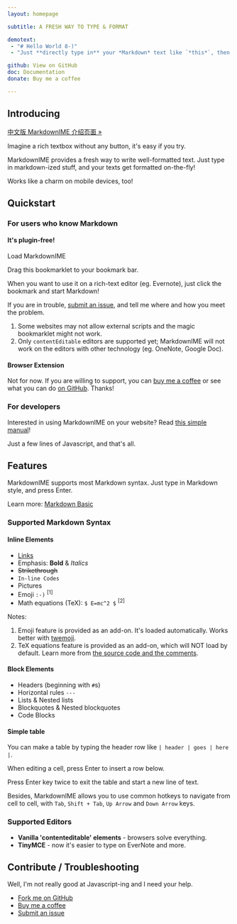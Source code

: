 ```yaml
---
layout: homepage

subtitle: A FRESH WAY TO TYPE & FORMAT

demotext:
 - "# Hello World 8-)"
 - "Just **directly type in** your *Markdown* text like `*this*`, then press Enter or Space."

github: View on GitHub
doc: Documentation
donate: Buy me a coffee

---
```


<script>
var ua_langs = navigator.languages.slice();
var ua_lang;
if (window.location.search !== "?ncr")
while (ua_lang = ua_langs.shift()) {
    if (/^(zh)$/.test(ua_lang)) {
        window.location.href = "./index." + ua_lang + ".html";
        break;
    } 
}
</script>

## Introducing

[中文版 MarkdownIME 介绍页面 »](./index.zh.html)

Imagine a rich textbox without any button, it's easy if you try.

MarkdownIME provides a fresh way to write well-formatted text. Just type in markdown-ized stuff, and your texts get formatted on-the-fly!

Works like a charm on mobile devices, too!

## Quickstart

### For users who know Markdown

#### It's plugin-free!

<a title="Load MarkdownIME" class="button" id="bookmarklet">Load MarkdownIME</a>

Drag this bookmarklet to your bookmark bar.

When you want to use it on a rich-text editor (eg. Evernote), just click the bookmark and start Markdown!

If you are in trouble, [submit an issue](https://github.com/laobubu/MarkdownIME/issues/new), and tell me where and how you meet the problem.

1.  Some websites may not allow external scripts and the magic bookmarklet might not work.
2.  Only `contentEditable` editors are supported yet; MarkdownIME will not work on the editors with other technology (eg. OneNote, Google Doc).

#### Browser Extension

Not for now. If you are willing to support, you can [buy me a coffee](//laobubu.net/donate.html) or see what you can do [on GitHub](https://github.com/laobubu/MarkdownIME). Thanks!

### For developers

Interested in using MarkdownIME on your website? Read [this simple manual](manual.html)!

Just a few lines of Javascript, and that's all.

## Features

MarkdownIME supports most Markdown syntax. Just type in Markdown style, and press Enter.

Learn more: [Markdown Basic](https://help.github.com/articles/markdown-basics/)

### Supported Markdown Syntax

#### Inline Elements

*   [Links](http://laobubu.net)
*   Emphasis: **Bold** & *Italics*
*   ~~Strikethrough~~
*   `In-line Codes`
*   Pictures
*   Emoji `:-)` <sup>[1]</sup>
*   Math equations (TeX): `$ E=mc^2 $` <sup>[2]</sup>

Notes:

1.  Emoji feature is provided as an add-on. It's loaded automatically. Works better with [twemoji](https://github.com/twitter/twemoji).
2.  TeX equations feature is provided as an add-on, which will NOT load by default. Learn more from [the source code and the comments](https://github.com/laobubu/MarkdownIME/blob/master/src/Addon/MathAddon.ts).

#### Block Elements

*   Headers (beginning with `#`s)
*   Horizontal rules `---`
*   Lists & Nested lists
*   Blockquotes & Nested blockquotes
*   Code Blocks

#### Simple table

You can make a table by typing the header row like `| header | goes | here |`.

When editing a cell, press Enter to insert a row below.

Press Enter key twice to exit the table and start a new line of text.

Besides, MarkdownIME allows you to use common hotkeys to navigate from cell to cell, with `Tab`, `Shift + Tab`, `Up Arrow` and `Down Arrow` keys.

### Supported Editors

*   **Vanilla 'contenteditable' elements** - browsers solve everything.
*   **TinyMCE** - now it's easier to type on EverNote and more.

## Contribute / Troubleshooting

Well, I'm not really good at Javascript-ing and I need your help.

*   [Fork me on GitHub](https://github.com/laobubu/MarkdownIME)
*   [Buy me a coffee](//laobubu.net/donate.html)
*   [Submit an issue](https://github.com/laobubu/MarkdownIME/issues/new)
